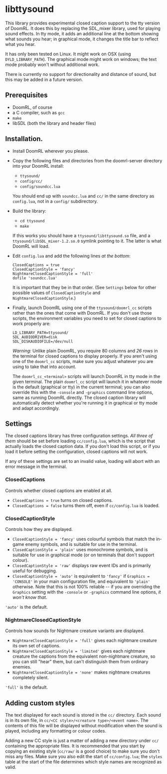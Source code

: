 # libttysound

This library provides experimental closed caption support to the tty version of DoomRL. It does this by replacing the SDL_mixer library, used for playing sound effects. In tty mode, it adds an additional line at the bottom showing what sounds you hear; in graphical mode, it changes the title bar to reflect what you hear.

It has only been tested on Linux. It might work on OSX (using `DYLD_LIBRARY_PATH`). The graphical mode might work on windows; the text mode probably won't without additional work.

There is currently no support for directionality and distance of sound, but this may be added in a future version.

## Prerequisites

- DoomRL, of course
- a C compiler, such as `gcc`
- `make`
- libSDL (both the library and header files)

## Installation.

- Install DoomRL wherever you please.

- Copy the following files and directories from the doomrl-server directory into your DoomRL install:
  - `ttysound/`
  - `config/cc/`
  - `config/soundcc.lua`

  You should end up with `soundcc.lua` and `cc/` in the same directory as `config.lua`, not in a `config/` subdirectory.

- Build the library:
  - `cd ttysound`
  - `make`

  If this works you should have a `ttysound/libttysound.so` file, and a `ttysound/libSDL_mixer-1.2.so.0` symlink pointing to it. The latter is what DoomRL will load.
- Edit `config.lua` and add the following lines *at the bottom*:
  ```
  ClosedCaptions = true
  ClosedCaptionStyle = 'fancy'
  NightmareClosedCaptionStyle = 'full'
  dofile 'soundcc.lua'
  ```
  It is important that they be in that order. (See `Settings` below for other possible values of `ClosedCaptionStyle` and `NightmareClosedCaptionStyle`.)

- Finally, launch DoomRL using one of the `ttysound/doomrl_cc` scripts rather than the ones that come with DoomRL. If you don't use those scripts, the environment variables you need to set for closed captions to work properly are:

  ```
  LD_LIBRARY_PATH=ttysound/
  SDL_AUDIODRIVER=disk
  SDL_DISKAUDIOFILE=/dev/null
  ```

  *Warning:* Unlike plain DoomRL, you require 80 columns and *26 rows* in the terminal for closed captions to display properly. If you aren't using one of the `doomrl_cc` scripts, make sure you adjust whatever you are using to take that into account.

  The `doomrl_cc_<terminal>` scripts will launch DoomRL in tty mode in the given terminal. The plain `doomrl_cc` script will launch it in whatever mode is the default (graphical or tty) in the current terminal; you can also override this with the `-console` and `-graphics` command line options, same as running DoomRL directly. The closed caption library will automatically detect whether you're running it in graphical or tty mode and adapt accordingly.

## Settings

The closed captions library has three configuration settings. *All three of them* should be set before loading `cc/config.lua`, which is the script that actually loads the closed caption data. If you don't load this script, or if you load it before setting the configuration, closed captions will not work.

If any of these settings are set to an invalid value, loading will abort with an error message in the terminal.

### ClosedCaptions

Controls whether closed captions are enabled at all.

- `ClosedCaptions = true` turns on closed captions.
- `ClosedCaptions = false` turns them off, even if `cc/config.lua` is loaded.

### ClosedCaptionStyle

Controls how they are displayed.

- `ClosedCaptionStyle = 'fancy'` uses colourful symbols that match the in-game enemy symbols, and is suitable for use in the terminal.
- `ClosedCaptionStyle = 'plain'` uses monochrome symbols, and is suitable for use in graphical mode (or on terminals that don't support colour).
- `ClosedCaptionStyle = 'raw'` displays raw event IDs and is primarily useful for debugging.
- `ClosedCaptionStyle = 'auto'` is equivalent to `'fancy'` if `Graphics = 'CONSOLE'` in your main configuration file, and equivalent to `'plain'` otherwise. Note that this is not 100% reliable -- if you are overriding the `Graphics` setting with the `-console` or `-graphics` command line options, *it won't know that*.

`'auto'` is the default.

### NightmareClosedCaptionStyle

Controls how sounds for Nightmare creature variants are displayed.

- `NightmareClosedCaptionStyle = 'full'` gives each nightmare creature its own set of captions.
- `NightmareClosedCaptionStyle = 'limited'` gives each nightmare creature the captions from the equivalent non-nightmare creature, so you can still "hear" them, but can't distinguish them from ordinary enemies.
- `NightmareClosedCaptionStyle = 'none'` makes nightmare creatures completely silent.

`'full'` is the default.

## Adding custom styles

The text displayed for each sound is stored in the `cc/` directory. Each sound is in its own file, in `cc/<CC style>/<creature type>/<event name>`. The contents of this file will be displayed without modification when the sound is played, including any formatting or colour codes.

Adding a new CC style is just a matter of adding a new directory under `cc/` containing the appropriate files. It is recommended that you start by copying an existing style (`cc/raw/` is a good choice) to make sure you don't miss any files. Make sure you also edit the start of `cc/config.lua`; the `styles` table at the start of the file determines which style names are recognized as valid.
